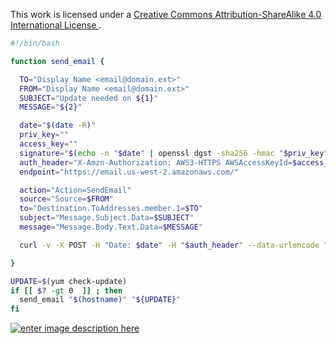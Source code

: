This work is licensed under a [Creative Commons Attribution-ShareAlike 4.0 International License ](http://creativecommons.org/licenses/by-sa/4.0/).

```bash
#!/bin/bash

function send_email {

  TO="Display Name <email@domain.ext>"
  FROM="Display Name <email@domain.ext>"
  SUBJECT="Update needed on ${1}"
  MESSAGE="${2}"

  date="$(date -R)"
  priv_key=""
  access_key=""
  signature="$(echo -n "$date" | openssl dgst -sha256 -hmac "$priv_key" -binary | base64 -w 0)"
  auth_header="X-Amzn-Authorization: AWS3-HTTPS AWSAccessKeyId=$access_key, Algorithm=HmacSHA256, Signature=$signature"
  endpoint="https://email.us-west-2.amazonaws.com/"

  action="Action=SendEmail"
  source="Source=$FROM"
  to="Destination.ToAddresses.member.1=$TO"
  subject="Message.Subject.Data=$SUBJECT"
  message="Message.Body.Text.Data=$MESSAGE"

  curl -v -X POST -H "Date: $date" -H "$auth_header" --data-urlencode "$message" --data-urlencode "$to" --data-urlencode "$source" --data-urlencode "$action" --data-urlencode "$subject"  "$endpoint"

}

UPDATE=$(yum check-update)
if [[ $? -gt 0  ]] ; then
  send_email "$(hostname)" "${UPDATE}"
fi
```

[![enter image description here](https://i.creativecommons.org/l/by-sa/4.0/80x15.png) ](http://creativecommons.org/licenses/by-sa/4.0/)
